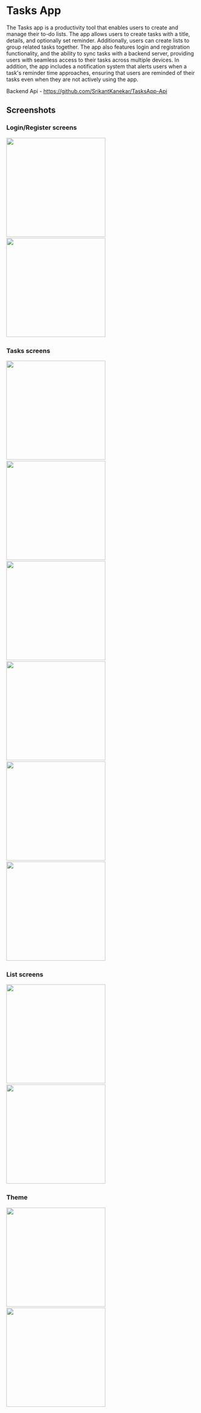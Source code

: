 # Tasks App

The Tasks app is a productivity tool that enables users to create and manage their to-do lists. The app allows users to create tasks with a title, details, and optionally set reminder. Additionally, users can create lists to group related tasks together. The app also features login and registration functionality, and the ability to sync tasks with a backend server, providing users with seamless access to their tasks across multiple devices. In addition, the app includes a notification system that alerts users when a task's reminder time approaches, ensuring that users are reminded of their tasks even when they are not actively using the app.

Backend Api - https://github.com/SrikantKanekar/TasksApp-Api

## Screenshots

### Login/Register screens

<img src="/screenshots/login.png" width="260"> &emsp; 
<img src="/screenshots/signup.png" width="260"> &emsp; 

### Tasks screens

<img src="/screenshots/tasks_screen.png" width="260"> &emsp; 
<img src="/screenshots/tasks_completed.png" width="260"> &emsp; 
<img src="/screenshots/create_task.png" width="260"> &emsp; 
<img src="/screenshots/detail_screen.png" width="260"> &emsp; 
<img src="/screenshots/options_bottomBar.png" width="260"> &emsp; 
<img src="/screenshots/sort.png" width="260"> &emsp; 

### List screens

<img src="/screenshots/create_list.png" width="260"> &emsp; 
<img src="/screenshots/list_bottomBar.png" width="260"> &emsp; 

### Theme

<img src="/screenshots/dark.png" width="260"> &emsp; 
<img src="/screenshots/light.png" width="260"> &emsp; 
